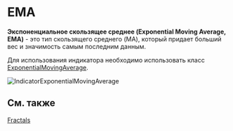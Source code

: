 # EMA

**Экспоненциальное скользящее среднее (Exponential Moving Average, EMA)** \- это тип скользящего среднего (MA), который придает больший вес и значимость самым последним данным. 

Для использования индикатора необходимо использовать класс [ExponentialMovingAverage](../api/StockSharp.Algo.Indicators.ExponentialMovingAverage.html). 

![IndicatorExponentialMovingAverage](~/images/IndicatorExponentialMovingAverage.png)

## См. также

[Fractals](IndicatorFractals.md)
